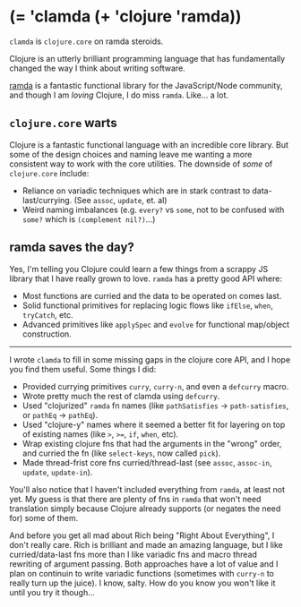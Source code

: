 # (= 'clamda (+ 'clojure 'ramda)) 

`clamda` is `clojure.core` on ramda steroids.

Clojure is an utterly brilliant programming language that has fundamentally changed the way I think about writing software.

[ramda](https://ramdajs.com) is a fantastic functional library for the JavaScript/Node community, and though I am _loving_
Clojure, I do miss `ramda`. Like... a lot.

## `clojure.core` warts

Clojure is a fantastic functional language with an incredible core library. But some of the design choices
and naming leave me wanting a more consistent way to work with the core utilities. The downside of _some_
of `clojure.core` include:

+ Reliance on variadic techniques which are in stark contrast to data-last/currying. (See `assoc`, `update`, et. al)
+ Weird naming imbalances (e.g. `every?` vs `some`, not to be confused with `some?` which is `(complement nil?)`...)

## ramda saves the day?

Yes, I'm telling you Clojure could learn a few things from a scrappy JS library that I have really grown to love.
`ramda` has a pretty good API where:

+ Most functions are curried and the data to be operated on comes last.
+ Solid functional primitives for replacing logic flows like `ifElse`, `when`, `tryCatch`, etc.
+ Advanced primitives like `applySpec` and `evolve` for functional map/object construction.

---

I wrote `clamda` to fill in some missing gaps in the clojure core API, and I hope you find them useful. Some things I did:

+ Provided currying primitives `curry`, `curry-n`, and even a `defcurry` macro.
+ Wrote pretty much the rest of clamda using `defcurry`.
+ Used "clojurized" `ramda` fn names (like `pathSatisfies` -> `path-satisfies`, or `pathEq` -> `pathEq`).
+ Used "clojure-y" names where it seemed a better fit for layering on top of existing names (like `>`, `>=`, `if`, `when`, etc).
+ Wrap existing clojure fns that had the arguments in the "wrong" order, and curried the fn (like `select-keys`, now called `pick`).
+ Made thread-frist core fns curried/thread-last (see `assoc`, `assoc-in`, `update`, `update-in`).

You'll also notice that I haven't included everything from `ramda`, at least not yet. My guess is that there are plenty of fns
in `ramda` that won't need translation simply because Clojure already supports (or negates the need for) some of them.

And before you get all mad about Rich being "Right About Everything", I don't really care. Rich is brilliant and made an amazing
language, but I like curried/data-last fns more than I like variadic fns and macro thread rewriting of argument passing. 
Both approaches have a lot of value and I plan on continuin to write variadic functions (sometimes with `curry-n` to really
turn up the juice). I know, salty. How do you know you won't like it until you try it though...
